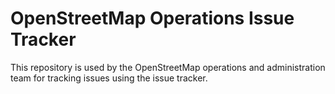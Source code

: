 OpenStreetMap Operations Issue Tracker
======================================

This repository is used by the OpenStreetMap operations and administration team for tracking issues using the issue tracker.
